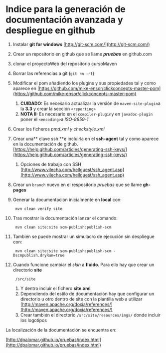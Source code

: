 
# Indice para la generación de documentación avanzada y despliegue en github #

1. Instalar **git for windows** [http://git-scm.com/](http://git-scm.com/)
1. Crear un repositorio en github que se llame ***pruebas*** en github.com
1. clonar el proyectoWeb  del repositorio cursoMaven
1. Borrar las referencias a git (`git rm -rf`)
1. Modificar el pom añadiendo los plugins y sus propiedades tal y como aparece en [https://github.com/mike-ensor/clickconcepts-master-pom](https://github.com/mike-ensor/clickconcepts-master-pom)
	1. **CUIDADO:** Es necesario actualizar la versión de `maven-site-plugin`a la **3.3** y crear la sección `<reporting>`
	2. **NOTA II:** Es necesario en el `compiler-plugin`y en `javadoc-plugin` poner el `<encoding>`a *ISO-8859-1*
1. Crear los ficheros *pmd.xml y checkstyle.xml*
1. Crear una** clave ssh **e incluirla en el **ssh-agent** tal y como aparece en la documentación de github. [https://help.github.com/articles/generating-ssh-keys/](https://help.github.com/articles/generating-ssh-keys/)
	1. Opciones de trabajo con SSH [http://www.vilecha.com/hellguest/ssh_agent.asp](http://www.vilecha.com/hellguest/ssh_agent.asp)
1. Crear un `branch` nuevo en el respositorio _pruebas_ que se llame **gh-pages**
2. Generar la documentación inicialmente en **local** con:

		mvn clean verify site

1. Tras mostrar la documentación lanzar el comando:

		mvn clean site:site scm-publish:publish-scm 

1. También se puede mostrar un simulacro de ejecución sin despliegue con:

		mvn clean site:site scm-publish:publish-scm -Dscmpublish.dryRun=true

1. Cuando funcione cambiar el _skin_ a **fluido**. Para ello hay que crear un directorio **site**

		/src/site
	
	1. Y dentro	incluir el fichero **site.xml**
	2. Dependiendo del estilo de documentación hay que configurar un directorio u otro dentro de site con la plantilla web a utilizar [http://maven.apache.org/doxia/references/](http://maven.apache.org/doxia/references/)
	3. Crear también el directorio `/src/site/resources/imgs/` donde incluir los logotipos

La localización de la documentación se encuentra en:

[http://dpalomar.github.io/pruebas/index.html](http://dpalomar.github.io/pruebas/index.html)
